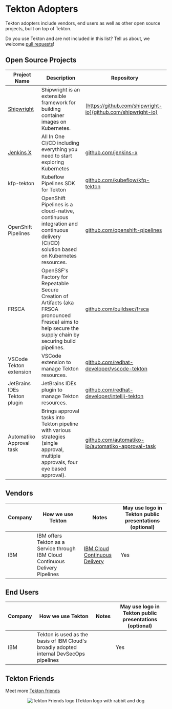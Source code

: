 # Tekton Adopters

Tekton adopters include vendors, end users as well as other
open source projects, built on top of Tekton.

Do you use Tekton and are not included in this list?
Tell us about, we welcome [pull requests](https://github.com/tektoncd/community/edit/main/adopters.md)!

## Open Source Projects

| Project Name | Description | Repository |
|--------------|-------------|---------|
| [Shipwright](https://shipwright.io/)   | Shipwright is an extensible framework for building container images on Kubernetes. | [https://github.com/shipwright-io](github.com/shipwright-io)
| [Jenkins X](https://jenkins-x.io/)    | All In One CI/CD including everything you need to start exploring Kubernetes | [github.com/jenkins-x](https://github.com/jenkins-x) |
| kfp-tekton | Kubeflow Pipelines SDK for Tekton | [github.com/kubeflow/kfp-tekton](https://github.com/kubeflow/kfp-tekton/) |
| OpenShift Pipelines | OpenShift Pipelines is a cloud-native, continuous integration and continuous delivery (CI/CD) solution based on Kubernetes resources. | [github.com/openshift-pipelines](https://github.com/openshift-pipelines) |
| FRSCA | OpenSSF's Factory for Repeatable Secure Creation of Artifacts (aka FRSCA pronounced Fresca) aims to help secure the supply chain by securing build pipelines. | [github.com/buildsec/frsca](https://github.com/buildsec/frsca) |
| VSCode Tekton extension | VSCode extension to manage Tekton resources. | [github.com/redhat-developer/vscode-tekton](https://github.com/redhat-developer/vscode-tekton) |
| JetBrains IDEs Tekton plugin | JetBrains IDEs plugin to manage Tekton resources. | [github.com/redhat-developer/intellij-tekton](https://github.com/redhat-developer/intellij-tekton) |
| Automatiko Approval task | Brings approval tasks into Tekton pipeline with various strategies (single approval, multiple approvals, four eye based approval). | [github.com/automatiko-io/automatiko-approval-task](https://github.com/automatiko-io/automatiko-approval-task) |


## Vendors

| Company | How we use Tekton | Notes | May use logo in Tekton public presentations (optional) | 
|---------|-----------|---------|----------|
| IBM | IBM offers Tekton as a Service through IBM Cloud Continuous Delivery Pipelines| [IBM Cloud Continuous Delivery](https://www.ibm.com/cloud/continuous-delivery)| Yes | 

## End Users

| Company | How we use Tekton | Notes | May use logo in Tekton public presentations (optional) | 
|---------|-----------|---------|----------|
| IBM | Tekton is used as the basis of IBM Cloud's broadly adopted internal DevSecOps pipelines | | Yes |

## Tekton Friends

Meet more [Tekton friends](https://github.com/tektoncd/friends/)

<p align="center">
<img src="https://github.com/tektoncd/friends/raw/main/tekton-friends.png" alt="Tekton Friends logo (Tekton logo with rabbit and dog"></img>
</p>
